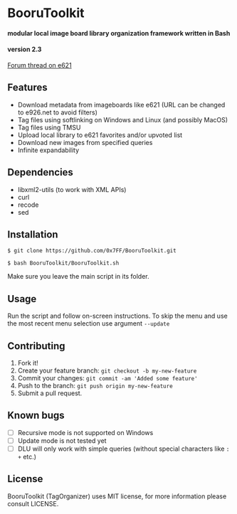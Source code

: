 # BooruToolkit
#### modular local image board library organization framework written in Bash
#### version 2.3

[Forum thread on e621](https://e621.net/forum/show/233498)

## Features
* Download metadata from imageboards like e621 (URL can be changed to e926.net to avoid filters)
* Tag files using softlinking on Windows and Linux (and possibly MacOS)
* Tag files using TMSU
* Upload local library to e621 favorites and/or upvoted list
* Download new images from specified queries
* Infinite expandability

## Dependencies
* libxml2-utils (to work with XML APIs)
* curl
* recode
* sed

## Installation

`$ git clone https://github.com/0x7FF/BooruToolkit.git`

`$ bash BooruToolkit/BooruToolkit.sh`

Make sure you leave the main script in its folder.

## Usage

Run the script and follow on-screen instructions. To skip the menu and use the most recent menu selection use argument `--update`

## Contributing

1. Fork it!
2. Create your feature branch: `git checkout -b my-new-feature`
3. Commit your changes: `git commit -am 'Added some feature'`
4. Push to the branch: `git push origin my-new-feature`
5. Submit a pull request.

## Known bugs

- [ ] Recursive mode is not supported on Windows
- [ ] Update mode is not tested yet
- [ ] DLU will only work with simple queries (without special characters like `:` `+` etc.)

## License

BooruToolkit (TagOrganizer) uses MIT license, for more information please consult LICENSE.
